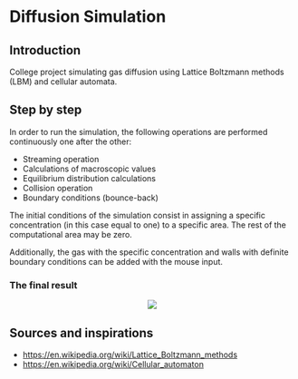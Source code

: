 # Diffusion Simulation
## Introduction
College project simulating gas diffusion using Lattice Boltzmann methods (LBM) and cellular automata.

## Step by step
In order to run the simulation, the following operations are performed continuously one after the other:
* Streaming operation
* Calculations of macroscopic values
* Equilibrium distribution calculations
* Collision operation
* Boundary conditions (bounce-back)

The initial conditions of the simulation consist in assigning a specific concentration (in this case equal to one) to a specific area. 
The rest of the computational area may be zero. 

Additionally, the gas with the specific concentration and walls with definite boundary conditions can be added with the mouse input.

### The final result
<p align="center">
    <img src="./output/gas_diffusion_gif_500x400.gif">
</p>

## Sources and inspirations
* https://en.wikipedia.org/wiki/Lattice_Boltzmann_methods
* https://en.wikipedia.org/wiki/Cellular_automaton